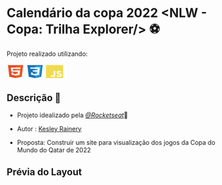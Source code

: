 #  Calendário da copa 2022 <NLW - Copa: Trilha Explorer/> ⚽
 <div>
    <p> Projeto realizado utilizando:<br><br>
    <img  alt="HTML" height="30" width="40" src="https://raw.githubusercontent.com/devicons/devicon/master/icons/html5/html5-original.svg">
    <img alt="CSS" height="30" width="40" src="https://raw.githubusercontent.com/devicons/devicon/master/icons/css3/css3-original.svg">
    <img "alt="Js" height="30" width="40"src="https://raw.githubusercontent.com/devicons/devicon/master/icons/javascript/javascript-plain.svg">
 </div>  
 
##

## Descrição 📝
<div>
  <ul>
    <li><p>Projeto idealizado pela <i><a href="https://github.com/Rocketseat">@Rocketseat</a></i>🚀 </p></li>
    <li>Autor : <a href="https://github.com/BerserKess">Kesley Rainery</a></p></li>
    <li><p>Proposta: Construir um site para visualização dos jogos da Copa do Mundo do Qatar de 2022</p></li>  
   </ul>  
</div>

##
## Prévia do Layout
<div>
<img src="./assets/layout.jpg>
</div>
